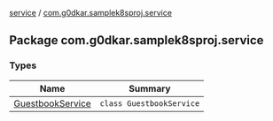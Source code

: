 [service](../index.md) / [com.g0dkar.samplek8sproj.service](./index.md)

## Package com.g0dkar.samplek8sproj.service

### Types

| Name | Summary |
|---|---|
| [GuestbookService](-guestbook-service/index.md) | `class GuestbookService` |
